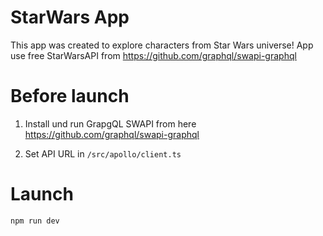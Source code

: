 # StarWars App

This app was created to explore characters from Star Wars universe! App use free StarWarsAPI from https://github.com/graphql/swapi-graphql

# Before launch
1. Install und run GrapgQL SWAPI from here https://github.com/graphql/swapi-graphql

2. Set API URL in `/src/apollo/client.ts`

# Launch

 
````
npm run dev
````

